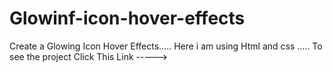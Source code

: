 # Glowinf-icon-hover-effects
 Create a Glowing Icon Hover Effects.....
 Here i am using Html and css .....
 To see the project Click This Link ----->

